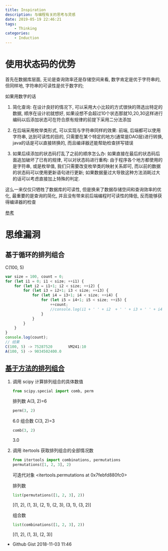 ```yaml
---
title: Inspiration
description: 与编程有关的思考与灵感
date: 2019-05-19 22:46:21
tags:
    - Thinking
categories:
    - Induction
---
```


# 使用状态码的优势

首先在数据库层面, 无论是查询效率还是存储空间来看, 数字肯定是优于字符串的,
但同样地, 字符串的可读性是优于数字的;

如果用数字的话

1. 简化查询: 在设计良好的情况下, 可以采用大小比较的方式很快的筛选出特定的数据, 顺序在设计初就想好, 如果设想不会超过10个状态那就10,20,30这样进行编码以后添加状态可在符合原有规律的前提下采用二分法添加

2. 在后端采用枚举类形式, 可以实现与字符串同样的效果: 前端, 后端都可以使用字符串, 达到可读性的目的, 只需要在某个特定的地方(通常是DAO层)进行转换, java的话是可以直接转换的, 而且编译器还能帮助检查拼写错误

3. 如果后续添加的状态码打乱了之前的顺序怎么办: 如果直接在最后的状态码后面追加破坏了已有的规律, 可以对状态码进行重构: 由于程序各个地方都使用的是字符串, 或是枚举值, 我们只需要改变枚举类的映射关系即可, 而以前的数据的状态码可以使用更新语句进行更新; 如果数据量过大导致这种方法消耗过大的话可以考虑直接加上特殊的判定.

这么一来仅仅只牺牲了数据库的可读性, 但是换来了数据存储空间和查询效率的优化, 最重要的是查询的简化, 并且没有带来前后端编程时可读性的降低, 反而能够获得编译器的检查

[参考](https://segmentfault.com/q/1010000003709270)

# 思维漏洞

## 基于循环的排列组合
 C(100, 5)
``` js
var size = 100, count = 0;
for (let i1 = 0; i1 < size; ++i1) {
    for (let i2 = i1+1; i2 < size; ++i2) {
        for (let i3 = i2+1; i3 < size; ++i3) {
            for (let i4 = i3+1; i4 < size; ++i4) {
                for (let i5 = i4+1; i5 < size; ++i5) {
                    ++count;
                    //console.log(i1 + ' ' + i2  + ' ' + i3 + ' ' + i4 + ' ' + i5 )
                }
            }
        }
    }
}
console.log(count);
// 结果
C(100, 5) -> 75287520       VM241:10
A(100, 5) -> 9034502400.0
```

## [基于方法的排列组合](https://blog.csdn.net/lanchunhui/article/details/51824602)
1. 调用 scipy 计算排列组合的具体数值
    ``` python
    from scipy.special import comb, perm
    ```
    排列数
    A(3, 2)=6
    ```python
    perm(3, 2)
    ```
    6.0
    组合数
    C(3, 2)=3
    ```python
    comb(3, 2)
    ```
    3.0

2. 调用 itertools 获取排列组合的全部情况数
    ```python
    from itertools import combinations, permutations
    permutations([1, 2, 3], 2)
    ```

    可迭代对象
    <itertools.permutations at 0x7febfd880fc0>

    排列数
    ```python
    list(permutations([1, 2, 3], 2))
    ```
    [(1, 2), (1, 3), (2, 1), (2, 3), (3, 1), (3, 2)]

    组合数
    ```python
    list(combinations([1, 2, 3], 2))
    ```
    [(1, 2), (1, 3), (2, 3)]

- Github Gist 2018-11-03 11:46
